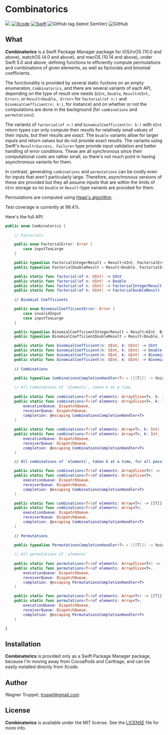 # Combinatorics
![](https://img.shields.io/badge/platforms-iOS%2010%20%7C%20tvOS%2010%20%7C%20watchOS%204%20%7C%20macOS%2010.14-red)
[![Xcode](https://img.shields.io/badge/Xcode-11-blueviolet.svg)](https://developer.apple.com/xcode)
[![Swift](https://img.shields.io/badge/Swift-5.0-orange.svg)](https://swift.org)
![GitHub tag (latest SemVer)](https://img.shields.io/github/v/tag/wltrup/Combinatorics)
![GitHub](https://img.shields.io/github/license/wltrup/Combinatorics)

## What

**Combinatorics** is a Swift Package Manager package for iOS/tvOS (10.0 and above), watchOS (4.0 and above), and macOS (10.14 and above), under Swift 5.0 and above,  defining functions to efficiently compute permutations and combinations of given elements, as well as factorials and binomial coefficients.

The functionality is provided by several static fuctions on an empty enumeraton, `Combinatorics`, and there are several variants of each API, depending on the type of result one needs (`UInt`, `Double`, `Result<UInt, Error>`, or `Result<Double, Error>` for `factorial(of n:)` and `binomialCoefficient(n: k:)`, for instance) and on whether or not the computations are done in the background (for `combinations` and `permutations`).

The variants of `factorial(of n:)` and `binomialCoefficient(n: k:)` with `UInt` return types can only compute their results for relatively small values of their inputs, but their results are *exact*. The `Double` variants allow for larger inputs and return values but do not provide exact results. The variants using Swift's `Result<Success, Failure>` type provide input validation and better handling of error conditions. These are all synchronous since their computational costs are rather small, so there's not much point in having asynchronous variants for them.

In contrast, generating `combinations` and `permutations` can be costly even for inputs that aren't particularly large. Therefore, asynchronous versions of these *are* provided but they all assume inputs that are within the limits of `UInt` storage so  no `Double` or `Result`-type variants are provided for them.

Permutations are computed using [Heap's algorithm](https://en.wikipedia.org/wiki/Heap%27s_algorithm).

Test coverage is currently at 99.4%.

Here's the full API:
```swift
public enum Combinatorics {
    
    // Factorials

    public enum FactorialError: Error {
        case inputTooLarge
    }

    public typealias FactorialIntegerResult = Result<UInt, FactorialError>
    public typealias FactorialDoubleResult = Result<Double, FactorialError>

    public static func factorial(of n: UInt) -> UInt
    public static func factorial(of n: UInt) -> Double
    public static func factorial(of n: UInt) -> FactorialIntegerResult
    public static func factorial(of n: UInt) -> FactorialDoubleResult
    
    // Binomial Coefficients

    public enum BinomialCoefficientError: Error {
        case invalidInput
        case inputTooLarge
    }

    public typealias BinomialCoefficientIntegerResult = Result<UInt, BinomialCoefficientError>
    public typealias BinomialCoefficientDoubleResult = Result<Double, BinomialCoefficientError>

    public static func binomialCoefficient(n: UInt, k: UInt) -> UInt 
    public static func binomialCoefficient(n: UInt, k: UInt) -> Double 
    public static func binomialCoefficient(n: UInt, k: UInt) -> BinomialCoefficientIntegerResult 
    public static func binomialCoefficient(n: UInt, k: UInt) -> BinomialCoefficientDoubleResult 
    
    // Combinations
    
    public typealias CombinationsCompletionHandler<T> = ([[T]]) -> Void

    // All combinations of `elements`, taken k at a time
    
    public static func combinations<T>(of elements: ArraySlice<T>, k: Int) -> [[T]] 
    public static func combinations<T>(of elements: ArraySlice<T>, k: Int,
        executionQueue: DispatchQueue,
        receiverQueue: DispatchQueue,
        completion: @escaping CombinationsCompletionHandler<T>
    )
    
    public static func combinations<T>(of elements: Array<T>, k: Int) -> [[T]] 
    public static func combinations<T>(of elements: Array<T>, k: Int,
        executionQueue: DispatchQueue,
        receiverQueue: DispatchQueue,
        completion: @escaping CombinationsCompletionHandler<T>
    ) 

    // All combinations of `elements`, taken k at a time, for all possible values of k

    public static func combinations<T>(of elements: ArraySlice<T>) -> [[T]] 
    public static func combinations<T>(of elements: ArraySlice<T>,
        executionQueue: DispatchQueue,
        receiverQueue: DispatchQueue,
        completion: @escaping CombinationsCompletionHandler<T>
    ) 

    public static func combinations<T>(of elements: Array<T>) -> [[T]] 
    public static func combinations<T>(of elements: Array<T>,
        executionQueue: DispatchQueue,
        receiverQueue: DispatchQueue,
        completion: @escaping CombinationsCompletionHandler<T>
    )
    
    // Permutations

    public typealias PermutationsCompletionHandler<T> = ([[T]]) -> Void
    
    // All permutations of `elements`
    
    public static func permutations<T>(of elements: ArraySlice<T>) -> [[T]] 
    public static func permutations<T>(of elements: ArraySlice<T>,
        executionQueue: DispatchQueue,
        receiverQueue: DispatchQueue,
        completion: @escaping PermutationsCompletionHandler<T>
    ) 

    public static func permutations<T>(of elements: Array<T>) -> [[T]] 
    public static func permutations<T>(of elements: Array<T>,
        executionQueue: DispatchQueue,
        receiverQueue: DispatchQueue,
        completion: @escaping PermutationsCompletionHandler<T>
    ) 

}
```

## Installation

**Combinatorics** is provided only as a Swift Package Manager package, because I'm moving away from CocoaPods and Carthage, and can be easily installed directly from Xcode.

## Author

Wagner Truppel, trupwl@gmail.com

## License

**Combinatorics** is available under the MIT license. See the [LICENSE](./LICENSE) file for more info.
